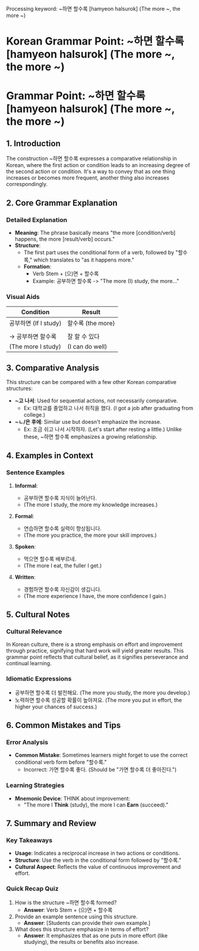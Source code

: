 Processing keyword: ~하면 할수록 [hamyeon halsurok] (The more ~, the more ~)
# Korean Grammar Point: ~하면 할수록 [hamyeon halsurok] (The more ~, the more ~)
# Grammar Point: ~하면 할수록 [hamyeon halsurok] (The more ~, the more ~)
## 1. Introduction
The construction ~하면 할수록 expresses a comparative relationship in Korean, where the first action or condition leads to an increasing degree of the second action or condition. It's a way to convey that as one thing increases or becomes more frequent, another thing also increases correspondingly.
## 2. Core Grammar Explanation
### Detailed Explanation
- **Meaning**: The phrase basically means "the more [condition/verb] happens, the more [result/verb] occurs."
- **Structure**: 
  - The first part uses the conditional form of a verb, followed by "할수록," which translates to "as it happens more."
  - **Formation**: 
    - Verb Stem + (으)면 + 할수록
    - Example: 공부하면 할수록 -> "The more (I) study, the more..."
### Visual Aids
| Condition               | Result                 |
|-------------------------|------------------------|
| 공부하면 (If I study)   | 할수록 (the more)     |
|                                                                    |
| → 공부하면 할수록       | 잘 할 수 있다         |
| (The more I study)      | (I can do well)       |
## 3. Comparative Analysis
This structure can be compared with a few other Korean comparative structures:
- **~고 나서**: Used for sequential actions, not necessarily comparative.
  - Ex: 대학교를 졸업하고 나서 취직을 했다. (I got a job after graduating from college.)
- **~ㄴ/은 후에**: Similar use but doesn't emphasize the increase.
  - Ex: 조금 쉬고 나서 시작하자. (Let's start after resting a little.)
Unlike these, ~하면 할수록 emphasizes a growing relationship.
## 4. Examples in Context
### Sentence Examples
1. **Informal**: 
   - 공부하면 할수록 지식이 늘어난다. 
   - (The more I study, the more my knowledge increases.)
   
2. **Formal**:
   - 연습하면 할수록 실력이 향상됩니다. 
   - (The more you practice, the more your skill improves.)
3. **Spoken**:
   - 먹으면 할수록 배부르네. 
   - (The more I eat, the fuller I get.)
4. **Written**:
   - 경험하면 할수록 자신감이 생깁니다.
   - (The more experience I have, the more confidence I gain.)
## 5. Cultural Notes
### Cultural Relevance
In Korean culture, there is a strong emphasis on effort and improvement through practice, signifying that hard work will yield greater results. This grammar point reflects that cultural belief, as it signifies perseverance and continual learning.
### Idiomatic Expressions
- 공부하면 할수록 더 발전해요. (The more you study, the more you develop.)
- 노력하면 할수록 성공할 확률이 높아져요. (The more you put in effort, the higher your chances of success.)
## 6. Common Mistakes and Tips
### Error Analysis
- **Common Mistake**: Sometimes learners might forget to use the correct conditional verb form before "할수록."
  - Incorrect: 가면 할수록 좋다. (Should be "가면 할수록 더 좋아진다.")
  
### Learning Strategies
- **Mnemonic Device**: THINK about improvement:
  - "The more I **Think** (study), the more I can **Earn** (succeed)."
## 7. Summary and Review
### Key Takeaways
- **Usage**: Indicates a reciprocal increase in two actions or conditions.
- **Structure**: Use the verb in the conditional form followed by "할수록."
- **Cultural Aspect**: Reflects the value of continuous improvement and effort.
### Quick Recap Quiz
1. How is the structure ~하면 할수록 formed?  
   - **Answer**: Verb Stem + (으)면 + 할수록
2. Provide an example sentence using this structure.  
   - **Answer**: [Students can provide their own example.]
3. What does this structure emphasize in terms of effort?
   - **Answer**: It emphasizes that as one puts in more effort (like studying), the results or benefits also increase.
